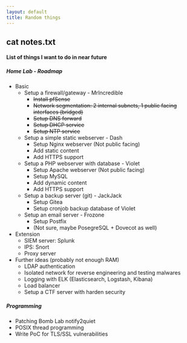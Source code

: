 ```yaml
---
layout: default
title: Random things
---
```

<h2 class="title text-center">cat notes.txt</h2>

#### List of things I want to do in near future

##### Home Lab - Roadmap
- Basic
    + Setup a firewall/gateway - MrIncredible
        * ~~Install pfSense~~
        * ~~Network segmentation: 2 internal subnets, 1 public facing interfaces (bridged)~~
        * ~~Setup DNS forward~~
        * ~~Setup DHCP service~~
        * ~~Setup NTP service~~
    + Setup a simple static webserver - Dash
        * Setup Nginx webserver (Not public facing)
        * Add static content
        * Add HTTPS support
    + Setup a PHP webserver with database - Violet
        * Setup Apache webserver (Not public facing)
        * Setup MySQL
        * Add dynamic content
        * Add HTTPS support
    + Setup a backup server (git) - JackJack
        * Setup Gitea
        * Setup cronjob backup database of Violet
    + Setup an email server - Frozone
        * Setup Postfix
        * (Not sure, maybe PosegreSQL + Dovecot as well)
- Extension  
    + SIEM server: Splunk 
    + IPS: Snort
    + Proxy server
- Further ideas (probably not enough RAM)
    + LDAP authentication
    + Isolated network for reverse engineering and testing malwares
    + Logging with ELK (Elasticsearch, Logstash, Kibana)
    + Load balancer
    + Setup a CTF server with harden security

##### Programming
- Patching Bomb Lab notify2quiet
- POSIX thread programming
- Write PoC for TLS/SSL vulnerabilities
